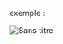 exemple :

![Sans titre](https://github.com/fk-crafter/app-ideas/assets/127132293/b1717fee-546c-48e0-a2fc-5844c1870b07)
